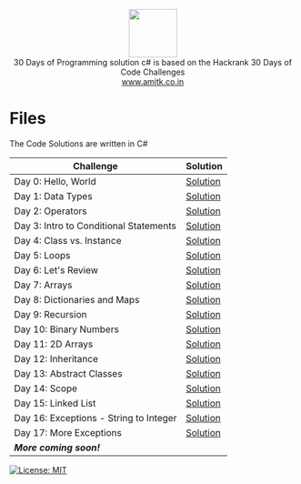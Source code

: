 <p align="center">
    <a href="https://www.hackerrank.com/amitkk1">
        <img height=85 src="https://d3keuzeb2crhkn.cloudfront.net/hackerrank/assets/styleguide/logo_wordmark-f5c5eb61ab0a154c3ed9eda24d0b9e31.svg">
    </a>
    <br>30 Days of Programming solution c# is based on the Hackrank 30 Days of Code Challenges
    <br><a href="http://www.amitk.co.in">www.amitk.co.in</a>
</p>


# Files

The Code Solutions are written in C#

|Challenge| Solution |
|--|--|
|Day 0: Hello, World  | [Solution](https://github.com/AmitKKhanchandani/30-Days-of-Programming-solution-c-/blob/master/Day%200%20hello%20world.cs) |
| Day 1: Data Types | [Solution](https://github.com/AmitKKhanchandani/30-Days-of-Programming-solution-c-/blob/master/Day%201%20Data%20Types.cs) |
| Day 2: Operators | [Solution](https://github.com/AmitKKhanchandani/30-Days-of-Programming-solution-c-/blob/master/Day%202%20Operators.cs) |
| Day 3: Intro to Conditional Statements | [Solution](https://github.com/AmitKKhanchandani/30-Days-of-Programming-solution-c-/blob/master/Day%203%20Intro%20to%20Conditional%20Statements.cs) |
| Day 4: Class vs. Instance | [Solution](https://github.com/AmitKKhanchandani/30-Days-of-Programming-solution-c-/blob/master/Day%204%20Class%20vs.%20Instance.cs) |
| Day 5: Loops | [Solution](https://github.com/AmitKKhanchandani/30-Days-of-Programming-solution-c-/blob/master/Day%205%20Loops.cs) |
| Day 6: Let's Review | [Solution](https://github.com/AmitKKhanchandani/30-Days-of-Programming-solution-c-/blob/master/Day%206%20Let's%20Review.cs) |
| Day 7: Arrays | [Solution](https://github.com/AmitKKhanchandani/30-Days-of-Programming-solution-c-/blob/master/Day%207%20Arrays.cs) |
|Day 8: Dictionaries and Maps|[Solution](https://github.com/AmitKKhanchandani/30-Days-of-Programming-solution-c-/blob/master/Day%208%20Dictionaries%20and%20Maps.cs)|
|Day 9: Recursion|[Solution](https://github.com/AmitKKhanchandani/30-Days-of-Programming-solution-c-/blob/master/Day%209%20Recursion.cs)|
|Day 10: Binary Numbers|[Solution](https://github.com/AmitKKhanchandani/30-Days-of-Programming-solution-c-/blob/master/Day%2010%20Binary%20Numbers.cs)|
|Day 11: 2D Arrays|[Solution](https://github.com/AmitKKhanchandani/30-Days-of-Programming-solution-c-/blob/master/Day%2011%202D%20Arrays.cs)|
|Day 12: Inheritance|[Solution](https://github.com/AmitKKhanchandani/30-Days-of-Programming-solution-c-/blob/master/Day%2012%20Inheritance.cs)|
|Day 13: Abstract Classes|[Solution](https://github.com/AmitKKhanchandani/30-Days-of-Programming-solution-c-/blob/master/Day%2013%20Abstract%20Classes.cs)|
|Day 14: Scope|[Solution](https://github.com/AmitKKhanchandani/30-Days-of-Programming-solution-c-/blob/master/Day%2014%20Scope.cs)|
|Day 15: Linked List|[Solution](https://github.com/AmitKKhanchandani/30-Days-of-Programming-solution-c-/blob/master/Day%2015%20Linked%20List.cs)|
|Day 16: Exceptions - String to Integer|[Solution](https://github.com/AmitKKhanchandani/30-Days-of-Programming-solution-c-/blob/master/Day%2016%20Exceptions%20-%20String%20to%20Integer.cs)|
|Day 17: More Exceptions|[Solution](https://github.com/AmitKKhanchandani/30-Days-of-Programming-solution-c-/blob/master/Day%2017%20More%20Exceptions.cs)|
|***More coming soon!***||

[![License: MIT](https://img.shields.io/badge/License-MIT-yellow.svg)](https://opensource.org/licenses/MIT)